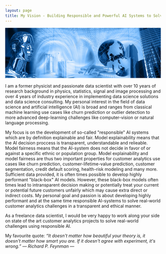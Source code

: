 ```yaml
---
layout: page
title: My Vision - Building Responsible and Powerful AI Systems to Solve Advanced Customer Analytics Challenges
---
```

![screenshot](images/artificial_intelligence.png)

I am a former physicist and passionate data scientist with over 10 years of research background in physics, statistics, signal and image processing and over 4 years of industry experience in implementing data science solutions and data science consulting. My personal interest in the field of data science and artificial intelligence (AI) is broad and ranges from classical machine learning use cases like churn prediction or outlier detection to more advanced deep-learning challenges like computer-vision or natural language processing. 

My focus is on the development of so-called "responsible" AI systems which are by definition explainable and fair. Model explainability means that the AI decision proccess is transparent, understandable and relieable. Model fairness means that the AI-system does not decide in favor of or against a specific ethnic or population group. Model explainability and model fairness are thus two important properties for customer analytics use cases like churn prediction, customer-lifetime-value prediction, customer segmentation, credit default scoring, health-risk modeling and many more. Sufficient data provided, it is often times possible to develop highly performant "black-box" AI models. However, these black-box models often times lead to intransparent decision making or potentially treat your current or potential future customers unfairly which may cause extra direct or indirect costs. My personal goal and passion is about developing highly performant and at the same time responsible AI-systems to solve real-world customer analytics challenges in a transparent and ethical manner.

As a freelance data scientist, I would be very happy to work along your side on state of the art customer analytics projects to solve real-world challenges using responsible AI.

My favourite quote:
*“It doesn't matter how beautiful your theory is, it doesn't matter how smart you are. If it doesn't agree with experiment, it's wrong.” ― Richard P. Feynman ―*

